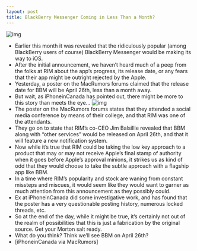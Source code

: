 ```yaml
---
layout: post
title: BlackBerry Messenger Coming in Less Than a Month?
---
```

![img](http://media.idownloadblog.com/wp-content/uploads/2011/03/BlackBerry-Messenger-App-Icon.png)
* Earlier this month it was revealed that the ridiculously popular (among BlackBerry users of course) BlackBerry Messenger would be making its way to iOS.
* After the initial announcement, we haven’t heard much of a peep from the folks at RIM about the app’s progress, its release date, or any fears that their app might be outright rejected by the Apple.
* Yesterday, a poster on the MacRumors forums claimed that the release date for BBM will be April 26th, less than a month away.
* But wait, as iPhoneinCanada has pointed out, there might be more to this story than meets the eye…
![img](http://media.idownloadblog.com/wp-content/uploads/2011/03/blackberry-messenger-coming-to-iOS-e1299174981728.jpg)
* The poster on the MacRumors forums states that they attended a social media conference by means of their college, and that RIM was one of the attendants.
* They go on to state that RIM’s co-CEO Jim Balsillie revealed that BBM along with “other services” would be released on April 26th, and that it will feature a new notification system.
* Now while it’s true that RIM could be taking the low key approach to a product that may or may not receive Apple’s final stamp of authority when it goes before Apple’s approval minions, it strikes us as kind of odd that they would choose to take the subtle approach with a flagship app like BBM.
* In a time where RIM’s popularity and stock are waning from constant missteps and miscues, it would seem like they would want to garner as much attention from this announcement as they possibly could.
* Ex at iPhoneinCanada did some investigative work, and has found that the poster has a very questionable posting history, numerous locked threads, etc.
* So at the end of the day, while it might be true, it’s certainly not out of the realm of possibilities that this is just a fabrication by the original source. Get your Morton salt ready.
* What do you think? Think we’ll see BBM on April 26th?
* [iPhoneinCanada via MacRumors]


